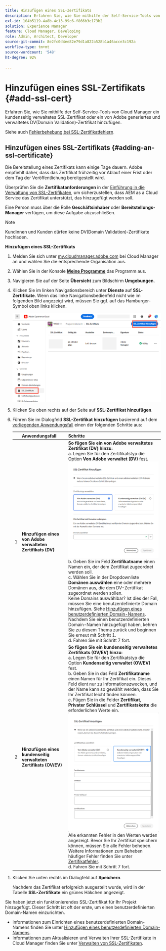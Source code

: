 ```yaml
---
title: Hinzufügen eines SSL-Zertifikats
description: Erfahren Sie, wie Sie mithilfe der Self-Service-Tools von Cloud Manager Ihr eigenes SSL- oder DV(Domain Validation)-Zertifikat hinzufügen.
exl-id: 104b5119-4a8b-4c13-99c6-f866b3c173b2
solution: Experience Manager
feature: Cloud Manager, Developing
role: Admin, Architect, Developer
source-git-commit: 8e2fc0d4ee82e79d1a822a528b1a46acce3c192a
workflow-type: tm+mt
source-wordcount: '548'
ht-degree: 92%

---
```



# Hinzufügen eines SSL-Zertifikats {#add-ssl-cert}

Erfahren Sie, wie Sie mithilfe der Self-Service-Tools von Cloud Manager ein kundenseitig verwaltetes SSL-Zertifikat oder ein von Adobe generiertes und verwaltetes DV(Domain Validation)-Zertifikat hinzufügen.

Siehe auch [Fehlerbehebung bei SSL-Zertifikatfehlern](/help/implementing/cloud-manager/managing-ssl-certifications/troubleshoot-ssl-cert.md).

## Hinzufügen eines SSL-Zertifikats {#adding-an-ssl-certificate}

Die Bereitstellung eines Zertifikats kann einige Tage dauern. Adobe empfiehlt daher, dass das Zertifikat frühzeitig vor Ablauf einer Frist oder dem Tag der Veröffentlichung bereitgestellt wird.

Überprüfen Sie die **Zertifikatanforderungen** in der [Einführung in die Verwaltung von SSL-Zertifikaten](/help/implementing/cloud-manager/managing-ssl-certifications/introduction-to-ssl-certificates.md#requirements), um sicherzustellen, dass AEM as a Cloud Service das Zertifikat unterstützt, das hinzugefügt werden soll.

Eine Person muss über die Rolle **Geschäftsinhaber** oder **Bereitstellungs-Manager** verfügen, um diese Aufgabe abzuschließen.

>[!NOTE]
>
>Kundinnen und Kunden dürfen keine DV(Domain Validation)-Zertifikate hochladen.

**Hinzufügen eines SSL-Zertifikats**

1. Melden Sie sich unter [my.cloudmanager.adobe.com](https://my.cloudmanager.adobe.com/) bei Cloud Manager an und wählen Sie die entsprechende Organisation aus.

1. Wählen Sie in der Konsole **[Meine Programme](/help/implementing/cloud-manager/navigation.md#my-programs)** das Programm aus.

1. Navigieren Sie auf der Seite **Übersicht** zum Bildschirm **Umgebungen**.

1. Klicken Sie im linken Navigationsbereich unter **Dienste** auf **SSL-Zertifikate**. Wenn das linke Navigationsbedienfeld nicht wie im folgenden Bild angezeigt wird, müssen Sie ggf. auf das Hamburger-Symbol oben links klicken.

   ![Hinzufügen eines SSL-Zertifikats](/help/implementing/cloud-manager/assets/ssl/ssl-cert-add.png)

1. Klicken Sie oben rechts auf der Seite auf **SSL-Zertifikat hinzufügen**.

1. Führen Sie im Dialogfeld **SSL-Zertifikat hinzufügen** basierend auf dem [vorliegenden Anwendungsfall](/help/implementing/cloud-manager/managing-ssl-certifications/introduction-to-ssl-certificates.md) einen der folgenden Schritte aus:

   | | Anwendungsfall | Schritte |
   | --- | --- | --- |
   | 1 | **Hinzufügen eines von Adobe verwalteten Zertifikats (DV)** | **So fügen Sie ein von Adobe verwaltetes Zertifikat (DV) hinzu:**<br> a. Legen Sie für den Zertifikatstyp die Option **Von Adobe verwaltet (DV)** fest.<br>![Fügen Sie ein DV-Zertifikat hinzu](/help/implementing/cloud-manager/assets/ssl/add-dv-certificate.png)<br>b. Geben Sie im Feld **Zertifikatname** einen Namen ein, der dem Zertifikat zugeordnet werden soll.<br>c. Wählen Sie in der Dropdownliste **Domänen auswählen** eine oder mehrere Domänen aus, die dem DV-Zertifikat zugeordnet werden sollen.<br>Keine Domains auswählbar? Ist dies der Fall, müssen Sie eine benutzerdefinierte Domain hinzufügen. Siehe [Hinzufügen eines benutzerdefinierten Domain-Namens](/help/implementing/cloud-manager/custom-domain-names/add-custom-domain-name.md). Nachdem Sie einen benutzerdefinierten Domain-Namen hinzugefügt haben, kehren Sie zu diesem Thema zurück und beginnen Sie erneut mit Schritt 1.<br>d. Fahren Sie mit Schritt 7 fort. |
   | 2 | **Hinzufügen eines kundenseitig verwalteten Zertifikats (OV/EV)** | **So fügen Sie ein kundenseitig verwaltetes Zertifikats (OV/EV) hinzu:**<br> a. Legen Sie für den Zertifikatstyp die Option **Kundenseitig verwaltet (OV/EV)** fest.<br>b. Geben Sie in das Feld **Zertifikatname** einen Namen für Ihr Zertifikat ein. Dieses Feld dient nur zu Informationszwecken, und der Name kann so gewählt werden, dass Sie Ihr Zertifikat leicht finden können.<br>c. Fügen Sie in die Felder **Zertifikat**, **Privater Schlüssel** und **Zertifikatskette** die erforderlichen Werte ein.<br>![Dialogfeld „SSL-Zertifikat hinzufügen“](/help/implementing/cloud-manager/assets/ssl/ssl-cert-02.png)<br>Alle erkannten Fehler in den Werten werden angezeigt. Bevor Sie Ihr Zertifikat speichern können, müssen Sie alle Fehler beheben. Weitere Informationen zum Beheben häufiger Fehler finden Sie unter [Zertifikatfehler](#certificate-errors).<br>d. Fahren Sie mit Schritt 7 fort. |

<!--
    **Add an SSL certificate:**
    1. Select the certificate type **Customer managed (OV/EV)**.
    1. In **Certificate name** field, enter a name for your certificate. This field is for informational purposes only and can be any name that helps you reference your certificate easily.
    1. In the **Certificate**, **Private key**, and **Certificate chain** fields, paste the required values into their respective fields.

        ![Add SSL certificate dialog box](/help/implementing/cloud-manager/assets/ssl/ssl-cert-02.png)
  
    Any detected errors in values are displayed. Before you can save your certificate, you must address all errors. See [Certificate errors](#certificate-errors) to learn more about troubleshooting common errors.

    **Add a DV certificate:**
    1. Select the certificate type **Adobe managed (DV)**.

        ![Adding a DC certificate](/help/implementing/cloud-manager/assets/ssl/add-dv-certificate.png)

    1. In the **Select domains** drop-down list, select one or more domains that you want associated with the DV certificate.

        No domains to select? If so, it means that you must add a custom domain. See [Add a custom domain](#add-custom-domain). When you are finished, resume the steps from the beginning again. -->

1. Klicken Sie unten rechts im Dialogfeld auf **Speichern**.

   Nachdem das Zertifikat erfolgreich ausgestellt wurde, wird in der Tabelle **SSL-Zertifikate** ein grünes Häkchen angezeigt.

Sie haben jetzt ein funktionierendes SSL-Zertifikat für Ihr Projekt hinzugefügt. Dieser Schritt ist oft der erste, um einen benutzerdefinierten Domain-Namen einzurichten.

* Informationen zum Einrichten eines benutzerdefinierten Domain-Namens finden Sie unter [Hinzufügen eines benutzerdefinierten Domain-Namens](/help/implementing/cloud-manager/custom-domain-names/add-custom-domain-name.md).
* Informationen zum Aktualisieren und Verwalten Ihrer SSL-Zertifikate in Cloud Manager finden Sie unter [Verwalten von SSL-Zertifikaten](/help/implementing/cloud-manager/managing-ssl-certifications/managing-certificates.md).

<!--
### Add a custom domain {#add-custom-domain}

Before you can add an Adobe generated and managed Domain Validated (DV) certificate, you must first add a custom domain. The process for doing so is nearly the same as detailed in [Introduction to custom domain names](/help/implementing/cloud-manager/custom-domain-names/introduction.md) and [Add a custom domain name](/help/implementing/cloud-manager/custom-domain-names/add-custom-domain-name.md). However, that functionality is now slightly expanded, as described below.

1. When adding a custom domain name, in the **Verify domain** dialog box, select an **Adobe managed certificate**.

    ![Choose Adobe-managed](assets/verify-domain-dialog.png)

1. In the **Verify domain** dialog box, add a CNAME verification record to your DNS.

    ![Add CNAME entry](assets/verify-domain-dialog-adobe-managed.png)

1. After the domain is created, click the ellipsis button in the list of domains and select **Verify** to verify the domain.

    ![Verify domain](assets/verify-domain.png) 

1. Resume the task [Add a DV certificate](#adding-an-ssl-certificate). -->


